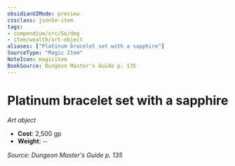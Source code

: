```yaml
---
obsidianUIMode: preview
cssclass: json5e-item
tags:
- compendium/src/5e/dmg
- item/wealth/art-object
aliases: ["Platinum bracelet set with a sapphire"]
SourceType: "Magic Item"
NoteIcon: magicitem
BookSource: Dungeon Master's Guide p. 135
---
```

# Platinum bracelet set with a sapphire
*Art object*  

- **Cost**: 2,500 gp
- **Weight**: ⏤

*Source: Dungeon Master's Guide p. 135*